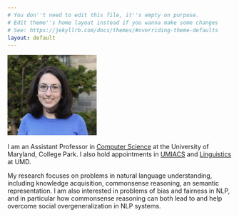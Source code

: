 ```yaml
---
# You don''t need to edit this file, it''s empty on purpose.
# Edit theme''s home layout instead if you wanna make some changes
# See: https://jekyllrb.com/docs/themes/#overriding-theme-defaults
layout: default
---
```


<img src="assets/images/rr.jpg" alt="Drawing" style="width: 200px;"/> 


I am an Assistant Professor in [Computer Science](https://www.cs.umd.edu/) at the University of Maryland, College Park.
I also hold appointments in [UMIACS](https://www.umiacs.umd.edu/) and [Linguistics](https://linguistics.umd.edu/) at UMD.

My research focuses on problems in natural language understanding, including
knowledge acquisition, commonsense reasoning, an semantic representation.
I am also interested in problems of bias and fairness in NLP, and in particular
how commonsense reasoning can both lead to and help overcome social
overgeneralization in NLP systems.
